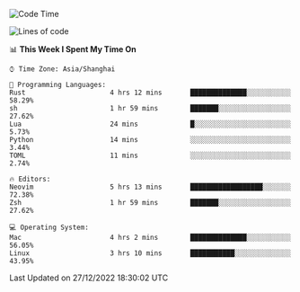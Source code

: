 <!--START_SECTION:waka-->
![Code Time](http://img.shields.io/badge/Code%20Time-1%2C079%20hrs%2042%20mins-blue)

![Lines of code](https://img.shields.io/badge/From%20Hello%20World%20I%27ve%20Written-24%20Thousand%20lines%20of%20code-blue)

📊 **This Week I Spent My Time On** 

```text
⌚︎ Time Zone: Asia/Shanghai

💬 Programming Languages: 
Rust                     4 hrs 12 mins       ██████████████░░░░░░░░░░░   58.29% 
sh                       1 hr 59 mins        ███████░░░░░░░░░░░░░░░░░░   27.62% 
Lua                      24 mins             █░░░░░░░░░░░░░░░░░░░░░░░░   5.73% 
Python                   14 mins             ░░░░░░░░░░░░░░░░░░░░░░░░░   3.44% 
TOML                     11 mins             ░░░░░░░░░░░░░░░░░░░░░░░░░   2.74%

🔥 Editors: 
Neovim                   5 hrs 13 mins       ██████████████████░░░░░░░   72.38% 
Zsh                      1 hr 59 mins        ███████░░░░░░░░░░░░░░░░░░   27.62%

💻 Operating System: 
Mac                      4 hrs 2 mins        ██████████████░░░░░░░░░░░   56.05% 
Linux                    3 hrs 10 mins       ███████████░░░░░░░░░░░░░░   43.95%

```


 Last Updated on 27/12/2022 18:30:02 UTC
<!--END_SECTION:waka-->
